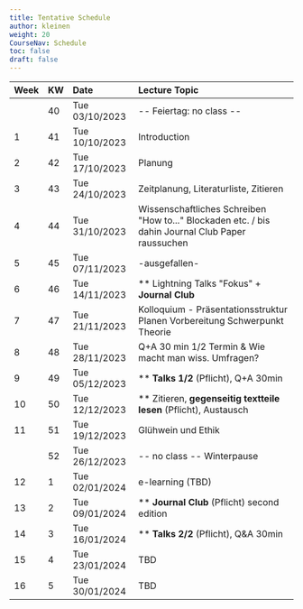 ```yaml
---
title: Tentative Schedule
author: kleinen
weight: 20
CourseNav: Schedule
toc: false
draft: false
---
```



| Week | KW | Date           | Lecture Topic                                                              |
|:-----|:---|:---------------|:---------------------------------------------------------------------------|
|      | 40 | Tue 03/10/2023 | -- Feiertag: no class --                                                   |
| 1    | 41 | Tue 10/10/2023 | Introduction                                                               |
| 2    | 42 | Tue 17/10/2023 | Planung                                                                    |
| 3    | 43 | Tue 24/10/2023 | Zeitplanung, Literaturliste, Zitieren                                      |
| 4    | 44 | Tue 31/10/2023 | Wissenschaftliches Schreiben "How to..." Blockaden etc. / bis dahin Journal Club Paper raussuchen                  |
| 5    | 45 | Tue 07/11/2023 | -ausgefallen-                                                 |
| 6    | 46 | Tue 14/11/2023 |   \*\*  Lightning Talks "Fokus"  + **Journal   Club**                                      |
| 7    | 47 | Tue 21/11/2023 | Kolloquium - Präsentationsstruktur Planen Vorbereitung Schwerpunkt Theorie |
| 8    | 48 | Tue 28/11/2023 | Q+A 30 min 1/2 Termin & Wie macht man wiss. Umfragen?                                                     |
| 9    | 49 | Tue 05/12/2023 | \*\* **Talks 1/2** (Pflicht),  Q+A 30min                                            |
| 10   | 50 | Tue 12/12/2023 | \*\* Zitieren, **gegenseitig textteile lesen** (Pflicht), Austausch                                       |
| 11   | 51 | Tue 19/12/2023 | Glühwein und Ethik                                                         |
|      | 52 | Tue 26/12/2023 | -- no class -- Winterpause                                                 |
| 12   | 1  | Tue 02/01/2024 | e-learning (TBD)                                                           |
| 13   | 2  | Tue 09/01/2024 | \*\* **Journal Club** (Pflicht) second edition                                                                        |
| 14   | 3  | Tue 16/01/2024 | \*\* **Talks 2/2** (Pflicht),   Q&A 30min                                           |
| 15   | 4  | Tue 23/01/2024 | TBD                                                                        |
| 16   | 5  | Tue 30/01/2024 | TBD                                                                        |



